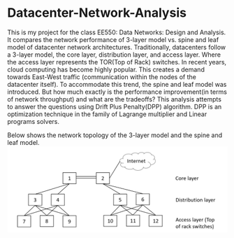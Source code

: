 # Datacenter-Network-Analysis

This is my project for the class EE550: Data Networks: Design and Analysis. It compares the network performance of 3-layer model vs. spine and leaf model of datacenter network architectures. Traditionally, datacenters follow a 3-layer model, the core layer, distribution layer, and access layer. Where the access layer represents the TOR(Top of Rack) switches. In recent years, cloud computing has become highly popular. This creates a demand towards East-West traffic (communication within the nodes of the datacenter itself). To accommodate this trend, the spine and leaf model was introduced. But how much exactly is the performance improvement(in terms of network throughput) and what are the tradeoffs? This analysis attempts to answer the questions using Drift Plus Penalty(DPP) algorithm. DPP is an optimization technique in the family of Lagrange multiplier and Linear programs solvers. 

Below shows the network topology of the 3-layer model and the spine and leaf model.
![Happy Christmas](3-layer.png)
